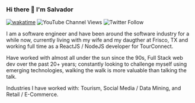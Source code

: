 ### Hi there 👋 I'm Salvador

[![wakatime](https://wakatime.com/badge/user/7b655bb4-43bf-4172-af0a-1f7bdfd2c285.svg)](https://wakatime.com/@7b655bb4-43bf-4172-af0a-1f7bdfd2c285) ![YouTube Channel Views](https://img.shields.io/youtube/channel/views/UCHh1XFiGFxLWFbQhYtivPQQ?style=social) ![Twitter Follow](https://img.shields.io/twitter/follow/SalvadorAceves?style=social)

I am a software engineer and have been around the software industry for a while now, currently living with my wife and my daugther at Frisco, TX and working full time as a ReactJS / NodeJS developer for TourConnect.

Have worked with almost all under the sun since the 90s, Full Stack web dev over the past 20+ years; constantly looking to challenge myself using emerging technologies, walking the walk is more valuable than talking the talk.

Industries I have worked with: Tourism, Social Media / Data Mining, and Retail / E-Commerce.
